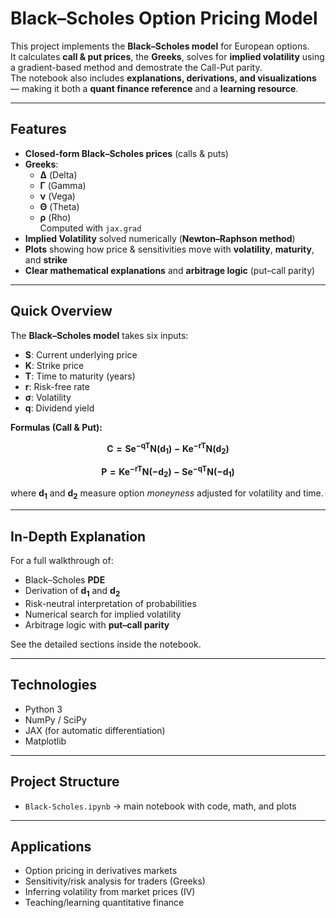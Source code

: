 # Black–Scholes Option Pricing Model

This project implements the **Black–Scholes model** for European options.  
It calculates **call & put prices**, the **Greeks**, solves for **implied volatility** using a gradient-based method and demostrate the Call-Put parity.  
The notebook also includes **explanations, derivations, and visualizations** — making it both a **quant finance reference** and a **learning resource**.

---

## Features

- **Closed-form Black–Scholes prices** (calls & puts)  
- **Greeks**:  
  - $\boldsymbol{\Delta}$ (Delta)  
  - $\boldsymbol{\Gamma}$ (Gamma)  
  - $\boldsymbol{\nu}$ (Vega)  
  - $\boldsymbol{\Theta}$ (Theta)  
  - $\boldsymbol{\rho}$ (Rho)  
Computed with `jax.grad`  
- **Implied Volatility** solved numerically (**Newton–Raphson method**)  
- **Plots** showing how price & sensitivities move with **volatility**, **maturity**, and **strike**  
- **Clear mathematical explanations** and **arbitrage logic** (put–call parity)

---

## Quick Overview

The **Black–Scholes model** takes six inputs:

- **$\boldsymbol{S}$**: Current underlying price  
- **$\boldsymbol{K}$**: Strike price  
- **$\boldsymbol{T}$**: Time to maturity (years)  
- **$\boldsymbol{r}$**: Risk-free rate  
- **$\boldsymbol{σ}$**: Volatility  
- **$\boldsymbol{q}$**: Dividend yield  

**Formulas (Call & Put):**

$$
\mathbf{C = S e^{-qT} N(d_1) - K e^{-rT} N(d_2)}
$$

$$
\mathbf{P = K e^{-rT} N(-d_2) - S e^{-qT} N(-d_1)}
$$

where $\boldsymbol{d_1}$ and $\boldsymbol{d_2}$ measure option *moneyness* adjusted for volatility and time.

---

## In-Depth Explanation

For a full walkthrough of:
- Black–Scholes $\boldsymbol{PDE}$
- Derivation of $\boldsymbol{d_1}$ and $\boldsymbol{d_2}$
- Risk-neutral interpretation of probabilities
- Numerical search for implied volatility
- Arbitrage logic with **put–call parity**

See the detailed sections inside the notebook.

---

## Technologies
- Python 3
- NumPy / SciPy
- JAX (for automatic differentiation)
- Matplotlib

---

## Project Structure
- `Black-Scholes.ipynb` → main notebook with code, math, and plots

---

## Applications
- Option pricing in derivatives markets
- Sensitivity/risk analysis for traders (Greeks)
- Inferring volatility from market prices (IV)
- Teaching/learning quantitative finance
